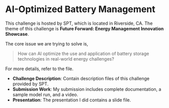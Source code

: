 # AI-Optimized Battery Management

<!-- ## Introduction -->

This challenge is hosted by SPT, which is located in Riverside, CA. The theme of this challenge is **Future Forward: Energy Management Innovation Showcase**.

The core issue we are trying to solve is, 
> How can AI optimize the use and application of battery storage technologies in real-world energy challenges?

For more details, refer to the file. 
- **Challenge Description**: Contain description files of this challenge provided by SPT.
- **Submission Work**: My submission includes complete documentation, a sample model run, and a video.
- **Presentation**: The presentation I did contains a slide file.
